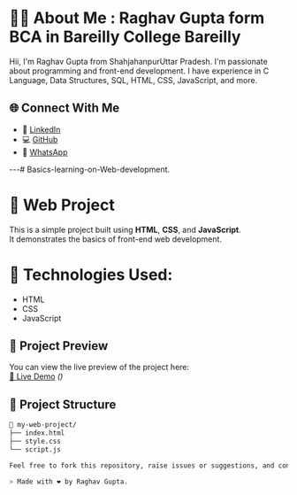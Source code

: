 # 👨‍💻 About Me : Raghav Gupta form BCA in Bareilly College Bareilly 

Hii, I'm Raghav Gupta from ShahjahanpurUttar Pradesh. I'm passionate about programming and front-end development. I have experience in C Language, Data Structures, SQL, HTML, CSS, JavaScript, and more.

## 🌐 Connect With Me

- 🔗 [LinkedIn](https://www.linkedin.com/in/raghav-gupta-8a9152328?utm_source=share&utm_campaign=share_via&utm_content=profile&utm_medium=android_app)
- 💻 [GitHub](https://github.com/Raghav335)
- 📱 [WhatsApp](https://wa.me/+918382074540)

---# Basics-learning-on-Web-development.
# 🚀  Web Project

This is a simple project built using **HTML**, **CSS**, and **JavaScript**.  
It demonstrates the basics of front-end web development.

# 🔧 Technologies Used:

- HTML
- CSS  
- JavaScript 

## 📸 Project Preview

You can view the live preview of the project here:  
[🔗 Live Demo](#) *()*

## 📁 Project Structure

```bash
📁 my-web-project/
├── index.html
├── style.css
└── script.js

Feel free to fork this repository, raise issues or suggestions, and connect with me.

> Made with ❤️ by Raghav Gupta.
